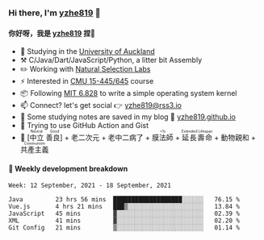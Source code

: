 ### Hi there, I'm [yzhe819](https://github.com/yzhe819) 👋

#### 你好呀，我是 [yzhe819](https://github.com/yzhe819) 捏👋

- 📖 Studying in the [University of Auckland](https://www.auckland.ac.nz/en.html)
- :hammer_and_pick: C/Java/Dart/JavaScript/Python, a litter bit Assembly
- :pencil2: Working with [Natural Selection Labs](https://github.com/NaturalSelectionLabs)
- ⚡ Interested in [CMU 15-445/645](https://15445.courses.cs.cmu.edu/fall2020/) course
- 📦 Following [MIT 6.828](https://pdos.csail.mit.edu/6.828/2018/overview.html) to write a simple operating system kernel
- 📫 Connect? let's get social 👉 yzhe819@rss3.io
- :scroll: Some studying notes are saved in my blog :space_invader: [yzhe819.github.io](https://yzhe819.github.io/)
- 🌟 Trying to use GitHub Action and Gist
- 🔑 <ruby>[中立 善良]<rp>（</rp><rt>Neutral Good</rt><rp>）</rp></ruby> + 老二次元 + 老中二病了 + <ruby>膜法師<rp>（</rp><rt>+1s</rt><rp>）</rp></ruby> + <ruby>延長壽命<rp>（</rp><rt>Extended Lifespan</rt><rp>）</rp></ruby> + 動物親和 + <ruby>共產主義<rp>（</rp><rt>Communism</rt><rp>）</rp></ruby>



#### 📝 Weekly development breakdown

<!--START_SECTION:waka-->
```text
Week: 12 September, 2021 - 18 September, 2021

Java         23 hrs 56 mins  ███████████████████░░░░░░   76.15 % 
Vue.js       4 hrs 21 mins   ███▒░░░░░░░░░░░░░░░░░░░░░   13.84 % 
JavaScript   45 mins         ▓░░░░░░░░░░░░░░░░░░░░░░░░   02.39 % 
XML          41 mins         ▓░░░░░░░░░░░░░░░░░░░░░░░░   02.20 % 
Git Config   21 mins         ▒░░░░░░░░░░░░░░░░░░░░░░░░   01.14 % 
```
<!--END_SECTION:waka-->



